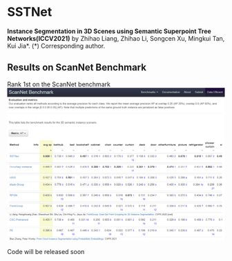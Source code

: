 # SSTNet

**Instance Segmentation in 3D Scenes using Semantic Superpoint Tree Networks(ICCV2021)**
by Zhihao Liang, Zhihao Li, Songcen Xu, Mingkui Tan, Kui Jia*. (\*) Corresponding author.


## Results on ScanNet Benchmark
Rank 1st on the ScanNet benchmark
![benchmark](doc/benchmark.png)

Code will be released soon



